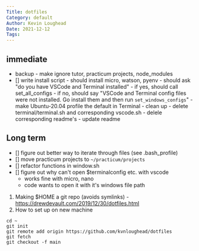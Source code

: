 ```yaml
---
Title: dotfiles
Category: default
Author: Kevin Loughead
Date: 2021-12-12
Tags:
---
```


## immediate
- backup - make ignore tutor, practicum projects, node_modules
- [] write install script
		- should install micro, watson, pyenv
		- should ask "do you have VSCode and Terminal installed"
			- if yes, should call set_all_configs
			- if no, should say "VSCode and Terminal config files were
			  not installed. Go install them and then run `set_windows_configs`"
		- make Ubuntu-20.04 profile the default in Terminal
		- clean up
		  - delete terminal/terminal.sh and corresponding vscode.sh
		  - delele corresponding readme's
		  - update readme


## Long term

- [] figure out better way to iterate through files (see .bash_profile)
- [] move practicum projects to `~/practicum/projects`
- [] refactor functions in window.sh
- [] figure out why can't open $terminalconfig etc. with vscode
  - works fine with micro, nano
  - code wants to open it with it's windows file path

1. Making $HOME a git repo (avoids symlinks) - https://drewdevault.com/2019/12/30/dotfiles.html
2. How to set up on new machine

```
cd ~
git init
git remote add origin https://github.com/kvnloughead/dotfiles
git fetch
git checkout -f main
```

